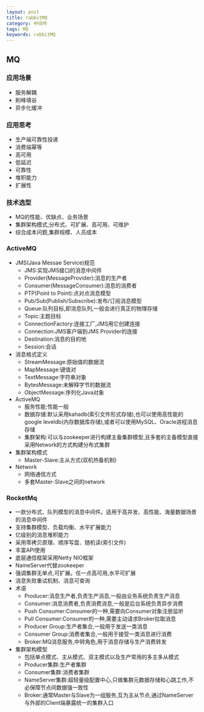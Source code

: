 ```yaml
---
layout: post
title: rabbitMQ
category: 中间件
tags: MQ
keywords: rabbitMQ
---
```

## MQ
### 应用场景
* 服务解耦
* 削峰填谷
* 异步化缓冲

### 应用思考
* 生产端可靠性投递
* 消费端幂等
* 高可用
* 低延迟
* 可靠性
* 堆积能力
* 扩展性

### 技术选型
* MQ的性能、优缺点、业务场景
* 集群架构模式,分布式、可扩展、高可用、可维护
* 综合成本问题,集群规模、人员成本

### ActiveMQ
* JMS(Java Messae Service)规范
    * JMS:实现JMS接口的消息中间件
    * Provider(MessageProvider):消息的生产者
    * Consumer(MessageConsumer):消息的消费者
    * PTP(Point to Point):点对点消息模型
    * Pub/Sub(Publish/Subscribe):发布/订阅消息模型
    * Queue:队列目标,即消息队列,一般会进行真正的物理存储
    * Topic:主题目标
    * ConnectionFactory:连接工厂,JMS用它创建连接
    * Connection:JMS客户端到JMS Provider的连接
    * Destination:消息的目的地
    * Session:会话
* 消息格式定义
    * StreamMessage:原始值的数据流
    * MapMessage:键值对
    * TextMessage:字符串对象
    * BytesMessage:未解释字节的数据流
    * ObjectMessage:序列化Java对象
* ActiveMQ
    * 服务性能:性能一般
    * 数据存储:默认采用kahadb(索引文件形式存储),也可以使用高性能的google leveldb(内存数据库存储),或者可以使用MySQL、Oracle进程消息存储
    * 集群架构:可以与zookeeper进行构建主备集群模型,且多套的主备模型直接采用Network的方式构建分布式集群
* 集群架构模式
    * Master-Slave:主从方式(双机热备机制)
* Network
    * 网络通信方式
    * 多套Master-Slave之间的network

### RocketMq
* 一款分布式、队列模型的消息中间件。适用于高并发、高性能、海量数据场景的消息中间件
* 支持集群模型、负载均衡、水平扩展能力
* 亿级别的消息堆积能力
* 采用零拷贝原理、顺序写盘、随机读(索引文件)
* 丰富API使用
* 底层通信框架采用Netty NIO框架
* NameServer代替zookeeper
* 强调集群无单点,可扩展。任一点高可用,水平可扩展
* 消息失败重试机制、消息可查询
* 术语
    * Producer:消息生产者,负责生产消息,一般由业务系统负责生产消息
    * Consumer:消息消费者,负责消费消息,一般是后台系统负责异步消费
    * Push Consumer:Consumer的一种,需要向Consumer对象注册监听
    * Pull Consumer:Consumer的一种,需要主动请求Broker拉取消息
    * Producer Group:生产者集合,一般用于发送一类消息
    * Consumer Group:消费者集合,一般用于接受一类消息进行消费
    * Broker:MQ消息服务,中转角色,用于消息存储与生产消费转发
* 集群架构模型
    * 包括单点模式、主从模式、双主模式以及生产常用的多主多从模式
    * Producer集群:生产者集群
    * Consumer集群:消费者集群
    * NameServer集群:超轻量级配置中心,只做集群元数据存储和心跳工作,不必保障节点间数据强一致性
    * Broker:通常Master与Slave为一组服务,互为主从节点,通过NameServer与外部的Client端暴露统一的集群入口
